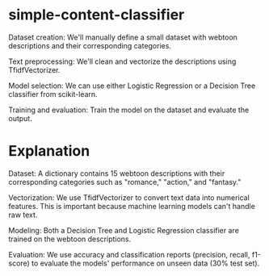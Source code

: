 # simple-content-classifier
Dataset creation: We'll manually define a small dataset with webtoon descriptions and their corresponding categories.

Text preprocessing: We'll clean and vectorize the descriptions using TfidfVectorizer.

Model selection: We can use either Logistic Regression or a Decision Tree classifier from scikit-learn.

Training and evaluation: Train the model on the dataset and evaluate the output.

# Explanation
Dataset: A dictionary contains 15 webtoon descriptions with their corresponding categories such as "romance," "action," and "fantasy."

Vectorization: We use TfidfVectorizer to convert text data into numerical features. This is important because machine learning models can't handle raw text.

Modeling: Both a Decision Tree and Logistic Regression classifier are trained on the webtoon descriptions.

Evaluation: We use accuracy and classification reports (precision, recall, f1-score) to evaluate the models' performance on unseen data (30% test set).
